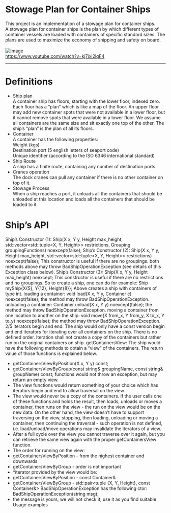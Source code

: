 # Stowage Plan for Container Ships <br/>
This project is an implementation of a stowage plan for container ships.<br/>
A stowage plan for container ships is the plan by which different types of container vessels are loaded with containers of specific standard sizes. The plans are used to maximize the economy of shipping and safety on board. <br/>  <br/>
![image](https://user-images.githubusercontent.com/98098222/156610179-9d7a10f5-35b5-49e4-b3ce-f861f7c81de1.png) <br/>
https://www.youtube.com/watch?v=kj7ixi2lqF4 <br/>
_________________________________________________________________________________________________________________________________________________________________________________

# Definitions <br/>
- Ship plan<br/>
  A container ship has floors, starting with the lower floor, indexed zero. Each floor has a “plan” which is like a map of the floor.
  An upper floor may add new container spots that were not available in a lower floor, but
  it cannot remove spots that were available in a lower floor.
  We assume all containers are the same size and sit exactly one top of the other.
  The ship’s “plan” is the plan of all its floors. <br/>
- Container <br/>
  A container has the following properties: <br/>
  Weight (kgs) <br/>
  Destination port (5 english letters of seaport code) <br/>
   Unique identifier (according to the ISO 6346 international standard) <br/>
- Ship Route <br/>
  A ship has a finite route, containing any number of destination ports. <br/>
- Cranes operation <br/>
  The dock cranes can pull any container if there is no other container on top of it. <br/>
- Stowage Process  <br/>
  When a ship reaches a port, it unloads all the containers that should be unloaded at this location and loads all the containers that should be loaded to it. <br/>
# Ship’s API <br/>

Ship’s Constructor (1):
Ship(X x, Y y, Height max_height,
std::vector<std::tuple<X, Y, Height>> restrictions,
Grouping<Container> groupingFunctions) noexcept(false);
Ship’s Constructor (2):
Ship(X x, Y y, Height max_height,
std::vector<std::tuple<X, Y, Height>> restrictions) noexcept(false);
This constructor is useful if there are no groupings.
both methods above may throw BadShipOperationException
(see details of this Exception class below).
Ship’s Constructor (3):
Ship(X x, Y y, Height max_height) noexcept;
This constructor is useful if there are no restrictions and no groupings.
So to create a ship, one can do for example:
Ship<int> myShip{X{5}, Y{12}, Height{8}};
Above creates a ship with containers of type int.
loading a container:
void load(X x, Y y, Container c) noexcept(false);
the method may throw BadShipOperationException.
unloading a container:
Container unload(X x, Y y) noexcept(false);
the method may throw BadShipOperationException.
moving a container from one location to another on the ship:
void move(X from_x, Y from_y, X to_x, Y to_y) noexcept(false);
the method may throw BadShipOperationException.
2/5
iterators begin and end:
The ship would only have a const version begin and end iterators for iterating over all
containers on the ship. There is no defined order. Iteration shall not create a copy of the
containers but rather run on the original containers on ship.
getContainersView:
The ship would have the following methods to obtain a “view” of the containers.
The return value of those functions is explained below.
- getContainersViewByPosition(X x, Y y) const;
- getContainersViewByGroup(const string& groupingName, const string& groupName)
const;
functions would not throw an exception, but may return an empty view.
- The view functions would return something of your choice which has iterators begin
and end to allow traversal on the view.
- The view would never be a copy of the containers. If the user calls one of these
functions and holds the result, then loads, unloads or moves a container, then runs
on the view - the run on the view would be on the new data. On the other hand, the
view doesn’t have to support traversing on the view, stopping, then loading,
unloading or moving a container, then continuing the traversal - such operation is not
defined, i.e. load/unload/move operations may invalidate the iterators of a view.
- After a full cycle over the view you cannot traverse over it again, but you can retrieve
the same view again with the proper getContainersView function.
- The order for running on the view:
- getContainersViewByPosition - from the highest container and downwards
- getContainersViewByGroup - order is not important
- *iterator provided by the view would be:
- getContainersViewByPosition - const Container&
- getContainersViewByGroup - std::pair<tuple {X, Y, Height}, const Container&>
BadShipOperationException
has the following ctor: BadShipOperationException(string msg);
- the message is yours, we will not check it, use it as you find suitable
Usage examples
